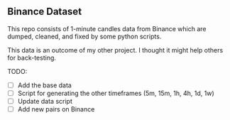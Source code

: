 ## Binance Dataset

This repo consists of 1-minute candles data from Binance which are dumped, cleaned, and fixed by some python scripts.

This data is an outcome of my other project. I thought it might help others for back-testing.

TODO:
- [ ] Add the base data
- [ ] Script for generating the other timeframes (5m, 15m, 1h, 4h, 1d, 1w)
- [ ] Update data script
- [ ] Add new pairs on Binance